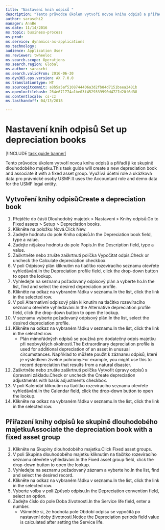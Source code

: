 ```yaml
--- 
title: "Nastavení knih odpisů "
description: "Tento průvodce úkolem vytvoří novou knihu odpisů a přiřadí ji ke skupině dlouhodobého majetku."
author: saraschi2
manager: AnnBe
ms.date: 11/14/2016
ms.topic: business-process
ms.prod: 
ms.service: dynamics-ax-applications
ms.technology: 
audience: Application User
ms.reviewer: twheeloc
ms.search.scope: Operations
ms.search.region: Global
ms.author: saraschi
ms.search.validFrom: 2016-06-30
ms.dyn365.ops.version: AX 7.0.0
ms.translationtype: HT
ms.sourcegitcommit: a8b5a5af5108744406a3d2fb84d7151baea2481b
ms.openlocfilehash: 264e671774a1be03f4529339990d4727d20f6d38
ms.contentlocale: cs-cz
ms.lasthandoff: 04/13/2018

---
```


# <a name="set-up-depreciation-books"></a><span data-ttu-id="2a2c0-103">Nastavení knih odpisů </span><span class="sxs-lookup"><span data-stu-id="2a2c0-103">Set up depreciation books</span></span> 

[!INCLUDE [task guide banner](../../includes/task-guide-banner.md)]

<span data-ttu-id="2a2c0-104">Tento průvodce úkolem vytvoří novou knihu odpisů a přiřadí ji ke skupině dlouhodobého majetku.</span><span class="sxs-lookup"><span data-stu-id="2a2c0-104">This task guide will create a new depreciation book and associate it with a fixed asset group.</span></span>  <span data-ttu-id="2a2c0-105">Využívá účetní role a ukázková data pro právnické osoby USMF.</span><span class="sxs-lookup"><span data-stu-id="2a2c0-105">It uses the Accountant role and demo data for the USMF legal entity.</span></span>


## <a name="create-a-depreciation-book"></a><span data-ttu-id="2a2c0-106">Vytvoření knihy odpisů</span><span class="sxs-lookup"><span data-stu-id="2a2c0-106">Create a depreciation book</span></span>
1. <span data-ttu-id="2a2c0-107">Přejděte do části Dlouhodobý majetek > Nastavení > Knihy odpisů.</span><span class="sxs-lookup"><span data-stu-id="2a2c0-107">Go to Fixed assets > Setup > Depreciation books.</span></span>
2. <span data-ttu-id="2a2c0-108">Klikněte na položku Nová.</span><span class="sxs-lookup"><span data-stu-id="2a2c0-108">Click New.</span></span>
3. <span data-ttu-id="2a2c0-109">Zadejte hodnotu do pole Kniha odpisů.</span><span class="sxs-lookup"><span data-stu-id="2a2c0-109">In the Depreciation book field, type a value.</span></span>
4. <span data-ttu-id="2a2c0-110">Zadejte nějakou hodnotu do pole Popis.</span><span class="sxs-lookup"><span data-stu-id="2a2c0-110">In the Description field, type a value.</span></span>
5. <span data-ttu-id="2a2c0-111">Zaškrtněte nebo zrušte zaškrtnutí políčka Vypočítat odpis.</span><span class="sxs-lookup"><span data-stu-id="2a2c0-111">Check or uncheck the Calculate depreciation checkbox.</span></span>
6. <span data-ttu-id="2a2c0-112">V poli Odpisový plán kliknutím na tlačítko rozevíracího seznamu otevřete vyhledávání.</span><span class="sxs-lookup"><span data-stu-id="2a2c0-112">In the Depreciation profile field, click the drop-down button to open the lookup.</span></span>
7. <span data-ttu-id="2a2c0-113">Vyhledejte na seznamu požadovaný odpisový plán a vyberte ho.</span><span class="sxs-lookup"><span data-stu-id="2a2c0-113">In the list, find and select the desired depreciation profile.</span></span>
8. <span data-ttu-id="2a2c0-114">Klikněte na odkaz na vybraném řádku v seznamu.</span><span class="sxs-lookup"><span data-stu-id="2a2c0-114">In the list, click the link in the selected row.</span></span>
9. <span data-ttu-id="2a2c0-115">V poli Alternativní odpisový plán kliknutím na tlačítko rozevíracího seznamu otevřete vyhledávání.</span><span class="sxs-lookup"><span data-stu-id="2a2c0-115">In the Alternative depreciation profile field, click the drop-down button to open the lookup.</span></span>
10. <span data-ttu-id="2a2c0-116">V seznamu vyberte požadovaný odpisový plán.</span><span class="sxs-lookup"><span data-stu-id="2a2c0-116">In the list, select the desired depreciation profile.</span></span>
11. <span data-ttu-id="2a2c0-117">Klikněte na odkaz na vybraném řádku v seznamu.</span><span class="sxs-lookup"><span data-stu-id="2a2c0-117">In the list, click the link in the selected row.</span></span>
    * <span data-ttu-id="2a2c0-118">Plán mimořádných odpisů se používá pro dodatečný odpis majetku při neobvyklých okolností.</span><span class="sxs-lookup"><span data-stu-id="2a2c0-118">The Extraordinary depreciation profile is used for additional depreciation of an asset in unusual circumstances.</span></span> <span data-ttu-id="2a2c0-119">Například to můžete použít k záznamu odpisů, které je výsledkem živelné pohromy.</span><span class="sxs-lookup"><span data-stu-id="2a2c0-119">For example, you might use this to record depreciation that results from a natural disaster.</span></span>  
12. <span data-ttu-id="2a2c0-120">Zaškrtněte nebo zrušte zaškrtnutí políčka Vytvořit úpravy odpisů s úpravami základu.</span><span class="sxs-lookup"><span data-stu-id="2a2c0-120">Check or uncheck the Create depreciation adjustments with basis adjustments checkbox.</span></span>
13. <span data-ttu-id="2a2c0-121">V poli Kalendář kliknutím na tlačítko rozevíracího seznamu otevřete vyhledávání.</span><span class="sxs-lookup"><span data-stu-id="2a2c0-121">In the Calendar field, click the drop-down button to open the lookup.</span></span>
14. <span data-ttu-id="2a2c0-122">Klikněte na odkaz na vybraném řádku v seznamu.</span><span class="sxs-lookup"><span data-stu-id="2a2c0-122">In the list, click the link in the selected row.</span></span>

## <a name="associate-the-depreciation-book-with-a-fixed-asset-group"></a><span data-ttu-id="2a2c0-123">Přiřazení knihy odpisů ke skupině dlouhodobého majetku</span><span class="sxs-lookup"><span data-stu-id="2a2c0-123">Associate the depreciation book with a fixed asset group</span></span>
1. <span data-ttu-id="2a2c0-124">Klikněte na Skupiny dlouhodobého majetku.</span><span class="sxs-lookup"><span data-stu-id="2a2c0-124">Click Fixed asset groups.</span></span>
2. <span data-ttu-id="2a2c0-125">V poli Skupina dlouhodobého majetku kliknutím na tlačítko rozevíracího seznamu otevřete vyhledávání.</span><span class="sxs-lookup"><span data-stu-id="2a2c0-125">In the Fixed asset group field, click the drop-down button to open the lookup.</span></span>
3. <span data-ttu-id="2a2c0-126">Vyhledejte na seznamu požadovaný záznam a vyberte ho.</span><span class="sxs-lookup"><span data-stu-id="2a2c0-126">In the list, find and select the desired record.</span></span>
4. <span data-ttu-id="2a2c0-127">Klikněte na odkaz na vybraném řádku v seznamu.</span><span class="sxs-lookup"><span data-stu-id="2a2c0-127">In the list, click the link in the selected row.</span></span>
5. <span data-ttu-id="2a2c0-128">Vyberte volbu v poli Způsob odpisu.</span><span class="sxs-lookup"><span data-stu-id="2a2c0-128">In the Depreciation convention field, select an option.</span></span>
6. <span data-ttu-id="2a2c0-129">Zadejte číslo do pole Doba životnosti.</span><span class="sxs-lookup"><span data-stu-id="2a2c0-129">In the Service life field, enter a number.</span></span>
    * <span data-ttu-id="2a2c0-130">Všimněte si, že hodnota pole Období odpisu se vypočítá po nastavení doby životnosti.</span><span class="sxs-lookup"><span data-stu-id="2a2c0-130">Notice the Depreciation periods field value is calculated after setting the Service life.</span></span>  


